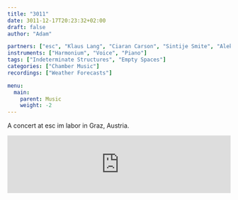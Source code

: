 ```yaml
---
title: "3011"
date: 3011-12-17T20:23:32+02:00
draft: false
author: "Adam"

partners: ["esc", "Klaus Lang", "Ciaran Carson", "Sintije Smite", "Aleksey Vylegzhanin", "Matej Bunderla", "Anna Kropfelder", "Seongmin Ji", "Hristina Takovska", "Jon Svinghammer"]
instruments: ["Harmonium", "Voice", "Piano"]
tags: ["Indeterminate Structures", "Empty Spaces"]
categories: ["Chamber Music"]
recordings: ["Weather Forecasts"]

menu:
  main:
    parent: Music
    weight: -2
---
```


A concert at esc im labor in Graz, Austria.

<iframe style="border: 0; width: 100%; height: 130px;" src="https://bandcamp.com/EmbeddedPlayer/album=1725503468/size=large/bgcol=ffffff/linkcol=0687f5/tracklist=false/artwork=small/transparent=false/" seamless><a href="http://adammccartney.bandcamp.com/album/a-12-hour-performance-on-the-17-december">A 12 hour performance on the 17. December by Adam McCartney</a></iframe>
